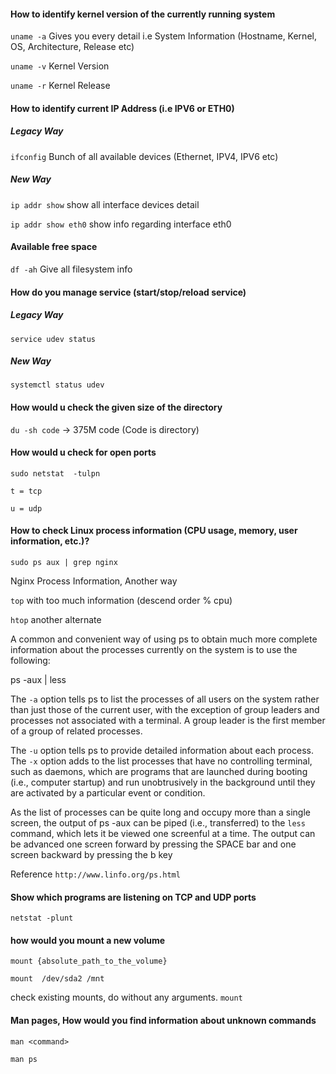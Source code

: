 #### How to identify kernel version of the currently running system
`uname -a`  Gives you every detail i.e System Information (Hostname, Kernel, OS, Architecture, Release etc)

`uname -v`  Kernel Version

`uname -r`  Kernel Release

#### How to identify current IP Address (i.e IPV6 or ETH0)
##### Legacy Way 
`ifconfig` Bunch of all available devices (Ethernet, IPV4, IPV6 etc)

##### New Way
`ip addr show` show all interface devices detail

`ip addr show eth0` show info regarding interface eth0

#### Available free space
`df -ah`  Give all filesystem info

#### How do you manage service (start/stop/reload service)
##### Legacy Way
`service udev status`
##### New Way
`systemctl status udev`

#### How would u check the given size of the directory
`du -sh code`  -> 375M code (Code is directory)

#### How would u check for open ports
`sudo netstat  -tulpn`

`t = tcp`

`u = udp`

#### How to check Linux process information (CPU usage, memory, user information, etc.)?
`sudo ps aux | grep nginx`

Nginx Process Information, Another way

`top` with too much information (descend order % cpu)

`htop` another alternate

A common and convenient way of using ps to obtain much more complete information about the processes currently on the system is to use the following:

ps -aux | less

The `-a` option tells ps to list the processes of all users on the system rather than just those of the current user, with the exception of group leaders and processes not associated with a terminal. A group leader is the first member of a group of related processes.

The `-u` option tells ps to provide detailed information about each process. The `-x` option adds to the list processes that have no controlling terminal, such as daemons, which are programs that are launched during booting (i.e., computer startup) and run unobtrusively in the background until they are activated by a particular event or condition.

As the list of processes can be quite long and occupy more than a single screen, the output of ps -aux can be piped (i.e., transferred) to the `less` command, which lets it be viewed one screenful at a time. The output can be advanced one screen forward by pressing the SPACE bar and one screen backward by pressing the b key

Reference `http://www.linfo.org/ps.html`

#### Show which programs are listening on TCP and UDP ports
`netstat -plunt`

#### how would you mount a new volume
`mount {absolute_path_to_the_volume}`

`mount  /dev/sda2 /mnt`

check existing mounts, do without any arguments.
`mount`

#### Man pages, How would you find information about unknown commands
`man <command>`

`man ps`
